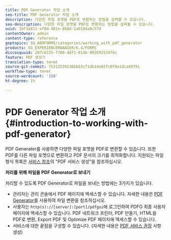 ```yaml
---
title: PDF Generator 작업 소개
seo-title: PDF Generator 작업 소개
description: 다양한 파일 포맷을 PDF로 변환하는 방법을 살펴볼 수 있습니다.
seo-description: 다양한 파일 포맷을 PDF로 변환하는 방법을 살펴볼 수 있습니다.
uuid: 1bf3a811-ef8d-481e-8b8d-1a910da8c57d
contentOwner: admin
content-type: reference
geptopics: SG_AEMFORMS/categories/working_with_pdf_generator
products: SG_EXPERIENCEMANAGER/6.4/FORMS
discoiquuid: 207c6335-f700-48f1-814b-992692534f6c
feature: PDF 생성기
translation-type: tm+mt
source-git-commit: 75312539136bb53cf1db1de03fc0f9a1dca49791
workflow-type: tm+mt
source-wordcount: '158'
ht-degree: 1%

---
```



# PDF Generator 작업 소개 {#introduction-to-working-with-pdf-generator}

PDF Generator를 사용하면 다양한 파일 포맷을 PDF로 변환할 수 있습니다. 또한 PDF를 다른 파일 포맷으로 변환하고 PDF 문서의 크기를 최적화합니다. 지원되는 파일 형식 목록은 [서비스 참조](https://www.adobe.com/go/learn_aemforms_services_63)의 &quot;PDF 서비스 생성&quot;을 참조하십시오.

**처리를 위해 파일을 PDF Generator로 보내기**

처리할 수 있도록 PDF Generator로 파일을 보내는 방법에는 3가지가 있습니다.

* 관리자는 관리 콘솔에서 PDF 페이지에 액세스할 수 있습니다. 자세한 내용은 [PDF Generator](/help/forms/using/admin-help/converting-files-using-pdf-generator.md)를 사용하여 파일 변환을 참조하십시오.
* 사용자는 `http(s)://[server]:[port]/pdfgui`에 로그인하여 PDFG 최종 사용자 페이지에 액세스할 수 있습니다. PDF 네트워크 프린터, PDF 만들기, HTML을 PDF로 변환, Export PDF 및 Optimize PDF 페이지에 액세스할 수 있습니다.
* 서비스에 대한 끝점을 구성할 수 있습니다. (자세한 내용은 <!--Fix broken link Managing Endpoints and --> [PDF 서비스 권장](/help/forms/using/admin-help/configuring-watched-folder-endpoints.md#generate-pdf-service-recommendations) 사항 생성)

